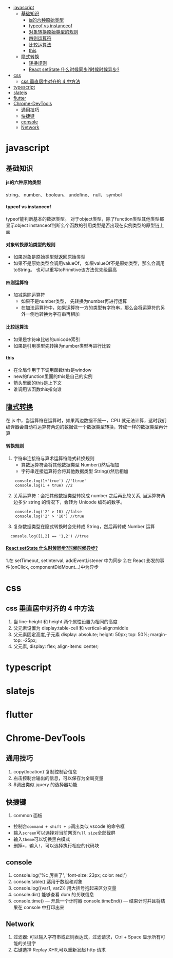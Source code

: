 <!-- START doctoc generated TOC please keep comment here to allow auto update -->
<!-- DON'T EDIT THIS SECTION, INSTEAD RE-RUN doctoc TO UPDATE -->
<!-- **Table of Contents**  *generated with [DocToc](https://github.com/thlorenz/doctoc)* -->

- [javascript](#javascript)
  - [基础知识](#%E5%9F%BA%E7%A1%80%E7%9F%A5%E8%AF%86)
      - [js的六种原始类型](#js%E7%9A%84%E5%85%AD%E7%A7%8D%E5%8E%9F%E5%A7%8B%E7%B1%BB%E5%9E%8B)
      - [typeof vs instanceof](#typeof-vs-instanceof)
      - [对象转换原始类型的规则](#%E5%AF%B9%E8%B1%A1%E8%BD%AC%E6%8D%A2%E5%8E%9F%E5%A7%8B%E7%B1%BB%E5%9E%8B%E7%9A%84%E8%A7%84%E5%88%99)
      - [四则运算符](#%E5%9B%9B%E5%88%99%E8%BF%90%E7%AE%97%E7%AC%A6)
      - [比较运算法](#%E6%AF%94%E8%BE%83%E8%BF%90%E7%AE%97%E6%B3%95)
      - [this](#this)
  - [隐式转换](#%E9%9A%90%E5%BC%8F%E8%BD%AC%E6%8D%A2)
      - [转换规则](#%E8%BD%AC%E6%8D%A2%E8%A7%84%E5%88%99)
      - [React setState 什么时候同步?时候时候异步?](#react-setstate-%E4%BB%80%E4%B9%88%E6%97%B6%E5%80%99%E5%90%8C%E6%AD%A5%E6%97%B6%E5%80%99%E6%97%B6%E5%80%99%E5%BC%82%E6%AD%A5)
- [css](#css)
  - [css 垂直居中对齐的 4 中方法](#css-%E5%9E%82%E7%9B%B4%E5%B1%85%E4%B8%AD%E5%AF%B9%E9%BD%90%E7%9A%84-4-%E4%B8%AD%E6%96%B9%E6%B3%95)
- [typescript](#typescript)
- [slatejs](#slatejs)
- [flutter](#flutter)
- [Chrome-DevTools](#chrome-devtools)
  - [通用技巧](#%E9%80%9A%E7%94%A8%E6%8A%80%E5%B7%A7)
  - [快捷键](#%E5%BF%AB%E6%8D%B7%E9%94%AE)
  - [console](#console)
  - [Network](#network)

<!-- END doctoc generated TOC please keep comment here to allow auto update -->

# javascript

## 基础知识

#### js的六种原始类型 
string、 number、 boolean、 undefine、 null、 symbol

#### typeof vs instanceof
typeof能判断基本的数据类型。 对于object类型，除了function类型其他类型都显示object
instanceof判断么个函数的引用类型是否出现在实例类型的原型链上面

#### 对象转换原始类型的规则
- 如果对象是原始类型就返回原始类型
- 如果不是原始类型会调用valueOf， 如果valueOf不是原始类型，那么会调用toString。 也可以重写toPrimitive该方法优先级最高

#### 四则运算符
- 加减乘除运算符
  - 如果不是number类型， 先转换为number再进行运算
  - 在加法运算符中，如果运算符一方的类型有字符串，那么会将运算符的另外一侧也转换为字符串再相加
#### 比较运算法
- 如果是字符串比较的unicode索引
- 如果是引用类型先转换为number类型再进行比较

#### this
- 在全局作用于下调用函数this是window
- new的function里面的this是自己的实例
- 箭头里面的this是上下文
- 谁调用该函数this指向谁



## [隐式转换](https://blog.csdn.net/lyh1299259684/article/details/80565419)

在 js 中，当运算符在运算时，如果两边数据不统一，CPU 就无法计算，这时我们编译器会自动将运算符两边的数据做一个数据类型转换，转成一样的数据类型再计算

#### 转换规则

1. 字符串连接符与算术运算符隐式转换规则
   - 算数运算符会将其他数据类型 Number()然后相加
   - 字符串连接运算符会将其他数据类型 String()然后相加

```
    console.log(1+'true') //'1true'
    console.log(1 + true) //2
```

2. 关系运算符：会把其他数据类型转换成 number 之后再比较关系, 当运算符两边多少 string 的情况下，会转为 Unicode 编码的数字。

```
    console.log('2' > 10) //false
    console.log('2' > '10') //true
```

3. 复杂数据类型在隐式转换时会先转成 String，然后再转成 Number 运算

```
  console.log([1,2] == '1,2') //true
```

#### [React setState 什么时候同步?时候时候异步?](https://github.com/Advanced-Frontend/Daily-Interview-Question/issues/17)

1.在 setTimeout, setInterval, addEventListener 中为同步 2.在 React 影发的事件(onClick, componentDidMount...)中为异步

# css

## css 垂直居中对齐的 4 中方法

1. 当 line-height 和 height 两个属性设置为相同的高度
2. 父元素设置为 display:table-cell 和 vertical-align:middle
3. 父元素固定高度,子元素 display: absolute; height: 50px; top: 50%; margin-top: -25px;
4. 父元素, display: flex; align-items: center;

# typescript

# slatejs

# flutter

# Chrome-DevTools

## 通用技巧

1. copy(location)`复制控制台信息
2. 右击控制台输出的信息，可以保存为全局变量
3. $调出类似 jquery 的选择器功能

## 快捷键

1. common 面板

- 控制台`command + shift + p`调出类似 vscode 的命令框
- 输入`screen`可以选择对当前网页`full size`全部截屏
- 输入`theme`可以切换黑白模式
- 删掉`>`，输入`!`，可以选择执行相应的代码块

## console

1. console.log('%c 厉害了', 'font-size: 23px; color: red;')
2. console.table() 适用于数组和对象
3. console.log({var1, var2}) 用大括号抱起来区分变量
4. console.dir() 能够查看 dom 的关联信息
5. console.time() — 开启一个计时器
   console.timeEnd() — 结束计时并且将结果在 console 中打印出来

## Network

1. 过滤器: 可以输入字符串或正则表达式，过滤请求，Ctrl + Space 显示所有可能的关键字
2. 右键选择 Replay XHR,可以重新发起 http 请求
